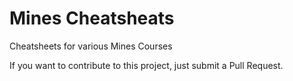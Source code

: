 # Mines Cheatsheats
Cheatsheets for various Mines Courses

If you want to contribute to this project, just submit a Pull Request.
